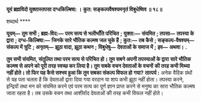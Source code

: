 **यूयं ब्रह्मविदो युक्तास्तपसा दग्धकिल्बिषा: ।** **कुत: सङ्कल्पवैषश्यमनृतं विबुधेष्विव ॥ १८॥** 

शब्दार्थ **** 

**यूयम्—** **तुम सभी** **; ब्रह्म-विद:—** **परम सत्य से भलीभाँति परिचित** **; युक्ता:—** **संयमित** **; तपसा—** **तपस्या के द्वारा** **; दग्ध-किल्बिषा:—** **जिनके सारे भौतिक कल्मष जल चुके हैं** **; कुत:—** **तब कैसे** **; सङ्कल्प-वैषश्यम्—** **संकल्प में त्रुटि** **; अनृतम्—** **झूठा वादा, झूठा कथन** **;** **विबुधेषु—** **देवताओं के समाज में** **; इव—** **अथवा।** **.** 

**तुम सभी संयमित, संतुलित तथा परम सत्य से परिचित हो। तुम सबने अपनी तपस्याओं के द्वारा** **सारे भौतिक कल्मष से अपने को पूरी तरह स्वच्छ कर लिया है। तुम सबके वचन देवताओं के वचनों** **की तरह कभी मिथ्या नहीं होते। तो फिर यह कैसे सश्भव हुआ कि तुम सबका संकल्प विफल हो** **गया?** **तात्पर्य :** अनेक वैदिक ग्रंथों से यह पता चलता है कि देवताओं द्वारा दिया गया वरदान या शाप कभी झूठा नहीं होता। तपस्या करने, इन्द्रियों तथा मन को संयमित करने एवं परम सत्य का पूर्ण ज्ञान प्राप्त करने से मनुष्य का सारा भौतिक कल्मष जाता रहता है। तब उसके वचन तथा आशीर्वाद देवताओं की तरह कभी विफल नहीं होते।  